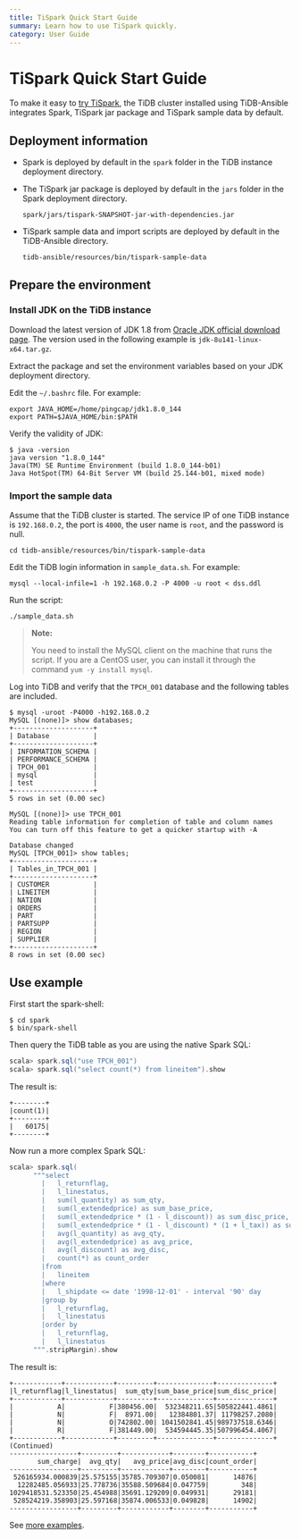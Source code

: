 ```yaml
---
title: TiSpark Quick Start Guide
summary: Learn how to use TiSpark quickly.
category: User Guide
---
```


# TiSpark Quick Start Guide

To make it easy to [try TiSpark](../tispark/tispark-user-guide.md), the TiDB cluster installed using TiDB-Ansible integrates Spark, TiSpark jar package and TiSpark sample data by default.

## Deployment information

- Spark is deployed by default in the `spark` folder in the TiDB instance deployment directory.
- The TiSpark jar package is deployed by default in the `jars` folder in the Spark deployment directory.

    ```
    spark/jars/tispark-SNAPSHOT-jar-with-dependencies.jar
    ```

- TiSpark sample data and import scripts are deployed by default in the TiDB-Ansible directory.

    ```
    tidb-ansible/resources/bin/tispark-sample-data
    ```

## Prepare the environment

### Install JDK on the TiDB instance

Download the latest version of JDK 1.8 from [Oracle JDK official download page](http://www.oracle.com/technetwork/java/javase/downloads/java-archive-javase8-2177648.html). The version used in the following example is `jdk-8u141-linux-x64.tar.gz`.

Extract the package and set the environment variables based on your JDK deployment directory.  

Edit the `~/.bashrc` file. For example:

```bashrc
export JAVA_HOME=/home/pingcap/jdk1.8.0_144
export PATH=$JAVA_HOME/bin:$PATH
```

Verify the validity of JDK:

```
$ java -version
java version "1.8.0_144"
Java(TM) SE Runtime Environment (build 1.8.0_144-b01)
Java HotSpot(TM) 64-Bit Server VM (build 25.144-b01, mixed mode)
```

### Import the sample data

Assume that the TiDB cluster is started. The service IP of one TiDB instance is `192.168.0.2`, the port is `4000`, the user name is `root`, and the password is null.

```
cd tidb-ansible/resources/bin/tispark-sample-data
```

Edit the TiDB login information in `sample_data.sh`. For example:

```
mysql --local-infile=1 -h 192.168.0.2 -P 4000 -u root < dss.ddl
```

Run the script:

```
./sample_data.sh
```

> **Note:**
>
> You need to install the MySQL client on the machine that runs the script. If you are a CentOS user, you can install it through the command `yum -y install mysql`.

Log into TiDB and verify that the `TPCH_001` database and the following tables are included.

```
$ mysql -uroot -P4000 -h192.168.0.2
MySQL [(none)]> show databases;
+--------------------+
| Database           |
+--------------------+
| INFORMATION_SCHEMA |
| PERFORMANCE_SCHEMA |
| TPCH_001           |
| mysql              |
| test               |
+--------------------+
5 rows in set (0.00 sec)

MySQL [(none)]> use TPCH_001
Reading table information for completion of table and column names
You can turn off this feature to get a quicker startup with -A

Database changed
MySQL [TPCH_001]> show tables;
+--------------------+
| Tables_in_TPCH_001 |
+--------------------+
| CUSTOMER           |
| LINEITEM           |
| NATION             |
| ORDERS             |
| PART               |
| PARTSUPP           |
| REGION             |
| SUPPLIER           |
+--------------------+
8 rows in set (0.00 sec)
```

## Use example

First start the spark-shell:

```
$ cd spark
$ bin/spark-shell
```
Then query the TiDB table as you are using the native Spark SQL:

```scala
scala> spark.sql("use TPCH_001")
scala> spark.sql("select count(*) from lineitem").show
```

The result is:

```
+--------+
|count(1)|
+--------+
|   60175|
+--------+
```

Now run a more complex Spark SQL:

```scala
scala> spark.sql(
      """select
        |   l_returnflag,
        |   l_linestatus,
        |   sum(l_quantity) as sum_qty,
        |   sum(l_extendedprice) as sum_base_price,
        |   sum(l_extendedprice * (1 - l_discount)) as sum_disc_price,
        |   sum(l_extendedprice * (1 - l_discount) * (1 + l_tax)) as sum_charge,
        |   avg(l_quantity) as avg_qty,
        |   avg(l_extendedprice) as avg_price,
        |   avg(l_discount) as avg_disc,
        |   count(*) as count_order
        |from
        |   lineitem
        |where
        |   l_shipdate <= date '1998-12-01' - interval '90' day
        |group by
        |   l_returnflag,
        |   l_linestatus
        |order by
        |   l_returnflag,
        |   l_linestatus
      """.stripMargin).show
```

The result is:

```
+------------+------------+---------+--------------+--------------+
|l_returnflag|l_linestatus|  sum_qty|sum_base_price|sum_disc_price|
+------------+------------+---------+--------------+--------------+
|           A|           F|380456.00|  532348211.65|505822441.4861|
|           N|           F|  8971.00|   12384801.37| 11798257.2080|
|           N|           O|742802.00| 1041502841.45|989737518.6346|
|           R|           F|381449.00|  534594445.35|507996454.4067|
+------------+------------+---------+--------------+--------------+
(Continued)
-----------------+---------+------------+--------+-----------+
       sum_charge|  avg_qty|   avg_price|avg_disc|count_order|
-----------------+---------+------------+--------+-----------+
 526165934.000839|25.575155|35785.709307|0.050081|      14876|
  12282485.056933|25.778736|35588.509684|0.047759|        348|
1029418531.523350|25.454988|35691.129209|0.049931|      29181|
 528524219.358903|25.597168|35874.006533|0.049828|      14902|
-----------------+---------+------------+--------+-----------+
```

See [more examples](https://github.com/ilovesoup/tpch/tree/master/sparksql).
